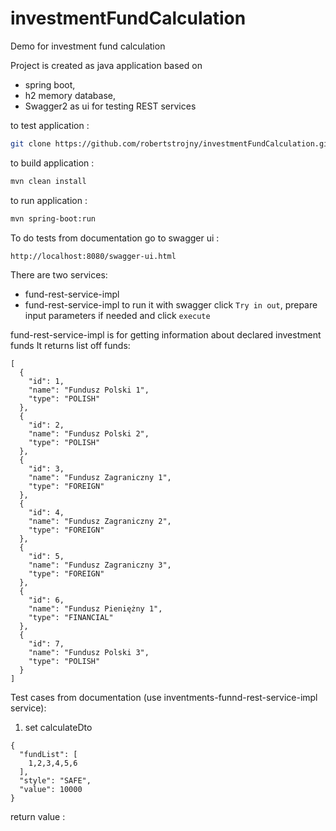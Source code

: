 # investmentFundCalculation
Demo for investment fund calculation

Project is created as java application based on 
- spring boot,
- h2 memory database,
- Swagger2 as ui for testing REST services

to test application :

```sh
git clone https://github.com/robertstrojny/investmentFundCalculation.git
```

to build application :

```sh
mvn clean install
```

to run application :

```sh
mvn spring-boot:run
```
To do tests from documentation go to swagger ui :

```sh 
http://localhost:8080/swagger-ui.html
```

There are two services: 
- fund-rest-service-impl
- fund-rest-service-impl
to run it with swagger click `Try in out`, prepare input parameters if needed and click `execute`

fund-rest-service-impl is for getting information about declared investment funds
It returns list off funds:

```
[
  {
    "id": 1,
    "name": "Fundusz Polski 1",
    "type": "POLISH"
  },
  {
    "id": 2,
    "name": "Fundusz Polski 2",
    "type": "POLISH"
  },
  {
    "id": 3,
    "name": "Fundusz Zagraniczny 1",
    "type": "FOREIGN"
  },
  {
    "id": 4,
    "name": "Fundusz Zagraniczny 2",
    "type": "FOREIGN"
  },
  {
    "id": 5,
    "name": "Fundusz Zagraniczny 3",
    "type": "FOREIGN"
  },
  {
    "id": 6,
    "name": "Fundusz Pieniężny 1",
    "type": "FINANCIAL"
  },
  {
    "id": 7,
    "name": "Fundusz Polski 3",
    "type": "POLISH"
  }
]
```

Test cases from documentation (use inventments-funnd-rest-service-impl service):
1. set calculateDto 

```
{
  "fundList": [
    1,2,3,4,5,6
  ],
  "style": "SAFE",
  "value": 10000
}
```

return value :

```

```
